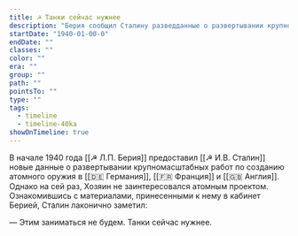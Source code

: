 ```yaml
---
title: ☭ Танки сейчас нужнее
description: "Берия сообщил Сталину разведданные о развертывании крупномасштабных работ по созданию атомного оружия в Германии, Франции и Англии. Сталин ответил, что танки сейчас нужнее"
startDate: "1940-01-00-0"
endDate: ""
classes: ""
color: ""
era: ""
group: ""
path: ""
pointsTo: ""
type: ""
tags:
  - timeline
  - timeline-40ka
showOnTimeline: true
---
```


В начале 1940 года [[☭ Л.П. Берия]] предоставил [[☭ И.В. Сталин]] новые данные о развертывании крупномасштабных работ по созданию атомного оружия в [[🇩🇪 Германия]], [[🇫🇷 Франция]] и [[🇬🇧 Англия]]. Однако на сей раз, Хозяин не заинтересовался атомным проектом. Ознакомившись с материалами, принесенными к нему в кабинет Берией, Сталин лаконично заметил:

— Этим заниматься не будем. Танки сейчас нужнее.
